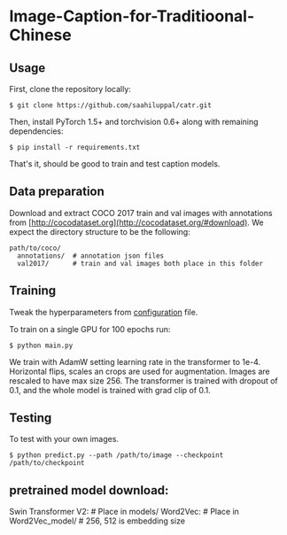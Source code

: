 # Image-Caption-for-Traditioonal-Chinese

## Usage 
First, clone the repository locally:
```
$ git clone https://github.com/saahiluppal/catr.git
```
Then, install PyTorch 1.5+ and torchvision 0.6+ along with remaining dependencies:
```
$ pip install -r requirements.txt
```
That's it, should be good to train and test caption models.

## Data preparation

Download and extract COCO 2017 train and val images with annotations from
[http://cocodataset.org](http://cocodataset.org/#download).
We expect the directory structure to be the following:
```
path/to/coco/
  annotations/  # annotation json files
  val2017/      # train and val images both place in this folder
```

## Training
Tweak the hyperparameters from <a href='https://github.com/saahiluppal/catr/blob/master/configuration.py'>configuration</a> file.

To train on a single GPU for 100 epochs run:
```
$ python main.py
```
We train with AdamW setting learning rate in the transformer to 1e-4.
Horizontal flips, scales an crops are used for augmentation.
Images are rescaled to have max size 256.
The transformer is trained with dropout of 0.1, and the whole model is trained with grad clip of 0.1.

## Testing
To test with your own images.
```
$ python predict.py --path /path/to/image --checkpoint /path/to/checkpoint
```

## pretrained model download:
Swin Transformer V2:   # Place in models/
Word2Vec:   # Place in Word2Vec_model/
            # 256, 512 is embedding size

